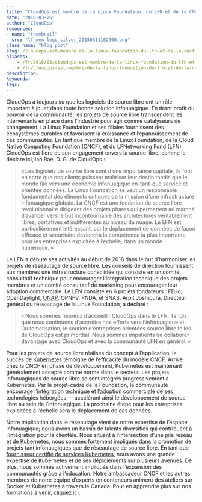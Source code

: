 ```yaml
---
title: "CloudOps est membre de la Linux Foundation, du LFN et de la CNCF"
date: "2018-03-26"
author: "CloudOps"
resources:
- name: "thumbnail"
  src: "lf_mem_logo_silver_20150311102900.png"
class_name: "blog post"
slug: /cloudops-est-membre-de-la-linux-foundation-du-lfn-et-de-la-cncf
aliases:
    - /fr/2018/03/cloudops-est-membre-de-la-linux-foundation-du-lfn-et-de-la-cncf/
    - /fr/cloudops-est-membre-de-la-linux-foundation-du-lfn-et-de-la-cncf
description:
keywords:
tags:
---
```


<p>CloudOps a toujours su que les logiciels de source libre ont un rôle important à jouer dans toute bonne solution infonuagique. En tirant profit du pouvoir de la communauté, les projets de source libre transcendent les intervenants en place dans l’industrie pour agir comme catalyseurs de changement. La Linux Foundation et ses filiales fournissent des écosystèmes durables et favorisent la croissance et l’épanouissement de ces communautés. En tant que membre de la Linux Foundation, de la Cloud Native Computing Foundation (CNCF), et du LFNetworking Fund (LFN) CloudOps est fière de son engagement envers la source libre, comme le déclare ici, Ian Rae, D. G. de CloudOps :</p><blockquote><p>« Les logiciels de source libre sont d’une importance capitale, ils font en sorte que nos clients puissent maîtriser leur destin tandis que le monde file vers une économie infonuagique en-tant-que service et orientée données. La Linux Foundation se veut un responsable fondamental des éléments critiques de la mission d’une infrastructure infonuagique globale. La CNCF est une fondation de source libre révolutionnaire dirigeant des projets phares qui permettent au marché d’avancer vers le but incontournable des architectures véritablement libres, portatives et indifférentes au niveau du nuage. Le LFN est particulièrement intéressant, car le déplacement de données de façon efficace et sécuritaire deviendra la compétence la plus importante pour les entreprises exploitée à l’échelle, dans un monde numérique. »</p></blockquote><p>Le LFN a débuté ses activités au début de 2018 dans le but d’harmoniser les projets de réseautage de source libre. Les conseils de direction fournissent aux membres une infrastructure consolidée qui consiste en un comité consultatif technique pour encourager l’intégration technique des projets membres et un comité consultatif de marketing pour encourager leur adoption commerciale. Le LFN consiste en 6 projets fondateurs : FD.io, OpenDaylight, <a href="https://www.cloudops.com/fr/2018/03/conteneuriser-une-paro-plateforme-dautomatisation-de-reseau-ouverte-par-souci-defficacite-les-raisons-pour-lesquelles-bell-a-cree-la-gop-avec-kubernetes/" target="_blank">ONAP</a>, OPNFV, PNDA, et SNAS. Arpit Joshipura, Directeur général du réseautage de la Linux Foundation, a déclaré :</p><blockquote><p>« Nous sommes heureux d’accueillir CloudOps dans le LFN. Tandis que nous continuons d’accroitre nos efforts vers l’infonuagique et l’automatisation, le soutien d’entreprises orientées source libre telles de CloudOps est primordial. Nous sommes impatients de collaborer davantage avec CloudOps et avec la communauté LFN en général. »</p></blockquote><p>Pour les projets de source libre réalisés du concept à l’application, le succès de <a href="https://www.cloudops.com/fr/2018/02/perdus-en-mer-comment-naviguer-sur-les-eaux-complexes-de-kubernetes-2/" target="_blank">Kubernetes</a> témoigne de l’efficacité du modèle CNCF. Arrivé chez la CNCF en phase de développement, Kubernetes est maintenant généralement accepté comme norme dans le secteur. Les projets infonuagiques de source libre se sont intégrés progressivement à Kubernetes. Par le projet-cadre de la Foundation, la communauté encourage l’intégration technique et l’adoption commerciale de ses technologies hébergées — accélérant ainsi le développement de source libre au sein de l’infonuagique. La prochaine étape pour les entreprises exploitées à l’échelle sera le déplacement de ces données.</p><p>Notre implication dans le réseautage vient de notre expertise de l’espace infonuagique; nous avons un bassin de talents diversifiés qui contribuent à l’intégration pour la clientèle. Nous situant à l’intersection d’une pile réseau et de Kubernetes, nous sommes fortement impliqués dans la promotion de projets tant infonuagiques que de réseautage de source libre. En tant que <a href="https://www.cloudops.com/fr/2018/03/cloudops-est-un-fournisseur-certifie-de-services-kubernetes-2/" target="_blank">fournisseur certifié de services Kubernetes</a>, nous avons une grande expertise de Kubernetes et de ses déploiements sur plusieurs avenues. De plus, nous sommes activement impliqués dans l’expansion des communautés grâce à l’éducation. Notre ambassadeur CNCF et les autres membres de notre équipe d’experts en conteneurs animent des ateliers sur Docker et Kubernetes à travers le Canada. Pour en apprendre plus sur nos formations à venir, cliquez <a href="https://www.cloudops.com/fr/ateliers-docker-kubernetes/" target="_blank">ici</a>.</p>
